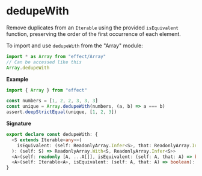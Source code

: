 # dedupeWith

Remove duplicates from an `Iterable` using the provided `isEquivalent` function,
preserving the order of the first occurrence of each element.

To import and use `dedupeWith` from the "Array" module:

```ts
import * as Array from "effect/Array"
// Can be accessed like this
Array.dedupeWith
```

**Example**

```ts
import { Array } from "effect"

const numbers = [1, 2, 2, 3, 3, 3]
const unique = Array.dedupeWith(numbers, (a, b) => a === b)
assert.deepStrictEqual(unique, [1, 2, 3])
```

**Signature**

```ts
export declare const dedupeWith: {
  <S extends Iterable<any>>(
    isEquivalent: (self: ReadonlyArray.Infer<S>, that: ReadonlyArray.Infer<S>) => boolean
  ): (self: S) => ReadonlyArray.With<S, ReadonlyArray.Infer<S>>
  <A>(self: readonly [A, ...A[]], isEquivalent: (self: A, that: A) => boolean): [A, ...A[]]
  <A>(self: Iterable<A>, isEquivalent: (self: A, that: A) => boolean): A[]
}
```
